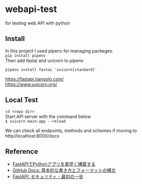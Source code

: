 # webapi-test
for testing web API with python

## Install
In this project I used pipenv for managing packeges.<br>
`pip install pipenv`<br>
Then add fastai and uvicorn to pipenv<br>
```
pipenv install fastai 'uvicorn[standard]'
```
https://fastapi.tiangolo.com/<br>
https://www.uvicorn.org/<br>

## Local Test
`cd <repo dir>`<br>
Start API server with the command below<br>
`$ uvicorn main:app --reload`<br>

We can check all endpoints, methods and schemes if moving to http//localhost:8000/docs<br>

## Reference
- [FastAPIでPythonアプリを素早く構築する](https://kinsta.com/jp/blog/fastapi/)<br>
- [GitHub Docs: 基本的な書き方とフォーマットの構文](https://docs.github.com/ja/get-started/writing-on-github/getting-started-with-writing-and-formatting-on-github/basic-writing-and-formatting-syntax)<br>
- [FastAPI: セキュリティ - 最初の一歩](https://fastapi.tiangolo.com/ja/tutorial/security/first-steps/)